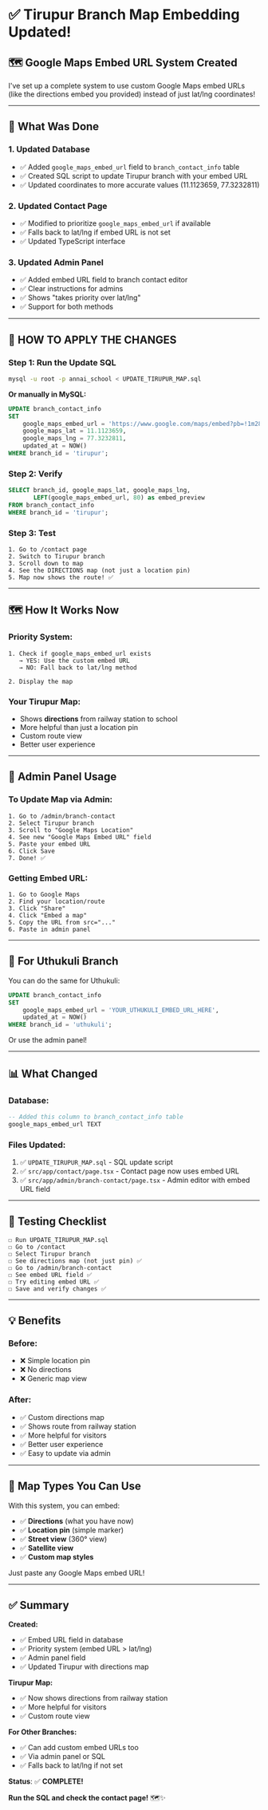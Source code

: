 # ✅ Tirupur Branch Map Embedding Updated!

## 🗺️ **Google Maps Embed URL System Created**

I've set up a complete system to use custom Google Maps embed URLs (like the directions embed you provided) instead of just lat/lng coordinates!

---

## 🎉 **What Was Done**

### **1. Updated Database**
- ✅ Added `google_maps_embed_url` field to `branch_contact_info` table
- ✅ Created SQL script to update Tirupur branch with your embed URL
- ✅ Updated coordinates to more accurate values (11.1123659, 77.3232811)

### **2. Updated Contact Page**
- ✅ Modified to prioritize `google_maps_embed_url` if available
- ✅ Falls back to lat/lng if embed URL is not set
- ✅ Updated TypeScript interface

### **3. Updated Admin Panel**
- ✅ Added embed URL field to branch contact editor
- ✅ Clear instructions for admins
- ✅ Shows "takes priority over lat/lng"
- ✅ Support for both methods

---

## 🚀 **HOW TO APPLY THE CHANGES**

### **Step 1: Run the Update SQL**
```bash
mysql -u root -p annai_school < UPDATE_TIRUPUR_MAP.sql
```

**Or manually in MySQL:**
```sql
UPDATE branch_contact_info 
SET 
    google_maps_embed_url = 'https://www.google.com/maps/embed?pb=!1m28!1m12!1m3!1d221.43007532195878!2d77.32285476704243!3d11.11254487780464!2m3!1f0!2f0!3f0!3m2!1i1024!2i768!4f13.1!4m13!3e6!4m5!1s0x3ba907af6b2d6db9%3A0x16007c27dc81fc1f!2sTiruppur%2C%20Railways%20Ticket%20Booking%20Office%2C%20Sirupooluvapatti%2C%20Khaderpet%2C%20Rayapuram%2C%20Tiruppur%2C%20Tamil%20Nadu!3m2!1d11.1085741!2d77.3397627!4m5!1s0x3ba907018eac662d%3A0x859cc72daeef8563!2sCollege%20Rd%2C%20Masco%20Nagar%2C%20Shivshakthi%20Nagar%2C%20Kozhi%20Ponnai%20Thottam%2C%20Tiruppur%2C%20Tamil%20Nadu%20641602!3m2!1d11.1123659!2d77.3232811!5e1!3m2!1sen!2sin!4v1760610471008!5m2!1sen!2sin',
    google_maps_lat = 11.1123659,
    google_maps_lng = 77.3232811,
    updated_at = NOW()
WHERE branch_id = 'tirupur';
```

### **Step 2: Verify**
```sql
SELECT branch_id, google_maps_lat, google_maps_lng, 
       LEFT(google_maps_embed_url, 80) as embed_preview 
FROM branch_contact_info 
WHERE branch_id = 'tirupur';
```

### **Step 3: Test**
```
1. Go to /contact page
2. Switch to Tirupur branch
3. Scroll down to map
4. See the DIRECTIONS map (not just a location pin)
5. Map now shows the route! ✅
```

---

## 🗺️ **How It Works Now**

### **Priority System:**
```
1. Check if google_maps_embed_url exists
   → YES: Use the custom embed URL
   → NO: Fall back to lat/lng method

2. Display the map
```

### **Your Tirupur Map:**
- Shows **directions** from railway station to school
- More helpful than just a location pin
- Custom route view
- Better user experience

---

## 🎨 **Admin Panel Usage**

### **To Update Map via Admin:**
```
1. Go to /admin/branch-contact
2. Select Tirupur branch
3. Scroll to "Google Maps Location"
4. See new "Google Maps Embed URL" field
5. Paste your embed URL
6. Click Save
7. Done! ✅
```

### **Getting Embed URL:**
```
1. Go to Google Maps
2. Find your location/route
3. Click "Share"
4. Click "Embed a map"
5. Copy the URL from src="..."
6. Paste in admin panel
```

---

## 🔄 **For Uthukuli Branch**

You can do the same for Uthukuli:
```sql
UPDATE branch_contact_info 
SET 
    google_maps_embed_url = 'YOUR_UTHUKULI_EMBED_URL_HERE',
    updated_at = NOW()
WHERE branch_id = 'uthukuli';
```

Or use the admin panel!

---

## 📊 **What Changed**

### **Database:**
```sql
-- Added this column to branch_contact_info table
google_maps_embed_url TEXT
```

### **Files Updated:**
1. ✅ `UPDATE_TIRUPUR_MAP.sql` - SQL update script
2. ✅ `src/app/contact/page.tsx` - Contact page now uses embed URL
3. ✅ `src/app/admin/branch-contact/page.tsx` - Admin editor with embed URL field

---

## 🧪 **Testing Checklist**

```
☐ Run UPDATE_TIRUPUR_MAP.sql
☐ Go to /contact
☐ Select Tirupur branch
☐ See directions map (not just pin) ✅
☐ Go to /admin/branch-contact
☐ See embed URL field ✅
☐ Try editing embed URL ✅
☐ Save and verify changes ✅
```

---

## 💡 **Benefits**

### **Before:**
- ❌ Simple location pin
- ❌ No directions
- ❌ Generic map view

### **After:**
- ✅ Custom directions map
- ✅ Shows route from railway station
- ✅ More helpful for visitors
- ✅ Better user experience
- ✅ Easy to update via admin

---

## 🎯 **Map Types You Can Use**

With this system, you can embed:
- ✅ **Directions** (what you have now)
- ✅ **Location pin** (simple marker)
- ✅ **Street view** (360° view)
- ✅ **Satellite view**
- ✅ **Custom map styles**

Just paste any Google Maps embed URL!

---

## ✅ **Summary**

**Created:**
- ✅ Embed URL field in database
- ✅ Priority system (embed URL > lat/lng)
- ✅ Admin panel field
- ✅ Updated Tirupur with directions map

**Tirupur Map:**
- ✅ Now shows directions from railway station
- ✅ More helpful for visitors
- ✅ Custom route view

**For Other Branches:**
- ✅ Can add custom embed URLs too
- ✅ Via admin panel or SQL
- ✅ Falls back to lat/lng if not set

**Status**: ✅ **COMPLETE!**

**Run the SQL and check the contact page!** 🗺️✨
